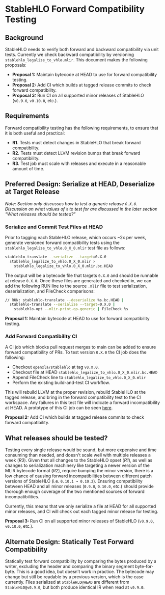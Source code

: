 # StableHLO Forward Compatibility Testing

## Background

StableHLO needs to verify both forward and backward compatibility via unit
tests. Currently we check backward compatibility by versioning
`stablehlo_legalize_to_vhlo.mlir`. This document makes the following proposals:

* **Proposal 1:** Maintain bytecode at HEAD to use for forward compatibility
testing.
* **Proposal 2:** Add CI which builds at tagged release commits to check
forward compatibility.
* **Proposal 3:** Run CI on all supported minor releases of StableHLO
(`v0.9.0`, `v0.10.0`, etc.).

## Requirements

Forward compatibility testing has the following requirements, to ensure that it
is both useful and practical:

* **R1.** Tests must detect changes in StableHLO that break forward compatibility.
* **R2.** Tests must detect LLVM revision bumps that break forward compatibility.
* **R3.** Test job must scale with releases and execute in a reasonable amount
of time.

## Preferred Design: Serialize at HEAD, Deserialize at Target Release

_Note: Section only discusses how to test a generic release `0.X.0`. Discussion
on what values of `X` to test for are discussed in the later section "What
releases should be tested?"_

### Serialize and Commit Test Files at HEAD

Prior to tagging each StableHLO release, which occurs ~2x per week, generate
versioned forward compatibility tests using the
`stablehlo_legalize_to_vhlo.0_X_0.mlir` test file as follows:

```bash
stablehlo-translate --serialize --target=0.X.0
  stablehlo_legalize_to_vhlo.0_X_0.mlir >
    stablehlo_legalize_to_vhlo.0_X_0.mlir.bc.HEAD
```

The output will be a bytecode file that targets `0.X.0` and should be runnable
at release `0.X.0`. Once these files are generated and checked in, we can add
the following RUN line to the source `.mlir` file to test serialization,
deserialization, and FileCheck comparisons:

```bash
// RUN: stablehlo-translate --deserialize %s.bc.HEAD |
  stablehlo-translate --serialize --target=0.X.0 |
    stablehlo-opt --mlir-print-op-generic | FileCheck %s
```

**Proposal 1:** Maintain bytecode at HEAD to use for forward compatibility
testing.

### Add Forward Compatibility CI

A CI job which blocks pull request merges to main can be added to ensure
forward compatibility of PRs. To test version `0.X.0` the CI job does the
following:

* Checkout `openxla/stablehlo` at tag `v0.X.0`.
* Checkout file at HEAD `stablehlo_legalize_to_vhlo.0_X_0.mlir.bc.HEAD`
* Append FileCheck line to `stablehlo_legalize_to_vhlo.0_X_0.mlir`
* Perform the existing build-and-test CI workflow.

This will rebuild LLVM at the proper revision, rebuild StableHLO at the tagged
release, and bring in the forward compatibility test to the CI workspace. Any
failures in this test file will indicate a forward incompatibility at HEAD. A
prototype of this CI job can be seen [here](https://github.com/GleasonK/stablehlo/pull/33).

**Proposal 2:** Add CI which builds at tagged release commits to check forward
compatibility.

## What releases should be tested?

Testing every single release would be sound, but more expensive and time
consuming than needed, and doesn't scale well with multiple releases a week
(_R3_). Given that all changes to the StableHLO opset (_R1_), as well as
changes to serialization machinery like targeting a newer version of the MLIR
bytecode format (_R2_), require bumping the minor version, there is a low
chance of causing forward incompatibilities between different patch versions of
StableHLO (i.e. `0.10.1 → 0.10.2`). Ensuring compatibility between HEAD and all
minor releases (`0.9.0`, `0.10.0`, etc.) should provide thorough enough
coverage of the two mentioned sources of forward incompatibilities.

Currently, this means that we only serialize a file at HEAD for all supported
minor releases, and CI will check out each tagged minor release for testing.

**Proposal 3:** Run CI on all supported minor releases of StableHLO
(`v0.9.0`, `v0.10.0`, etc.).

## Alternate Design: Statically Test Forward Compatibility

Statically test forward compatibility by comparing the bytes produced by a
writer, excluding the header and comparing the binary segment byte-for-byte.
This is a good idea, but doesn’t work in practice. The bytecode may change but
still be readable by a previous version, which is the case currently. Files
serialized at `StableHLO@HEAD` are different from `StableHLO@v0.9.0`, but both
produce identical IR when read at `v0.9.0`.
